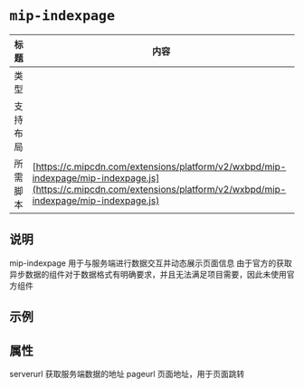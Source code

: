 # `mip-indexpage`

标题|内容
----|----
类型|
支持布局|
所需脚本| [https://c.mipcdn.com/extensions/platform/v2/wxbpd/mip-indexpage/mip-indexpage.js](https://c.mipcdn.com/extensions/platform/v2/wxbpd/mip-indexpage/mip-indexpage.js)

## 说明

mip-indexpage 用于与服务端进行数据交互并动态展示页面信息
由于官方的获取异步数据的组件对于数据格式有明确要求，并且无法满足项目需要，因此未使用官方组件

## 示例

<mip-indexpage serverurl="" pageurl=""></mip-indexpage>

## 属性

serverurl 获取服务端数据的地址
pageurl 页面地址，用于页面跳转
